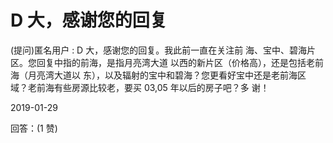 # D 大，感谢您的回复

(提问)匿名用户 : D 大，感谢您的回复。我此前一直在关注前 海、宝中、碧海片区。您回复中指的前海，是指月亮湾大道 以西的新片区（价格高），还是包括老前海（月亮湾大道以 东），以及辐射的宝中和碧海？您更看好宝中还是老前海区 域？老前海有些房源比较老，要买 03,05 年以后的房子吧？多 谢！

2019-01-29

回答：(1 赞)